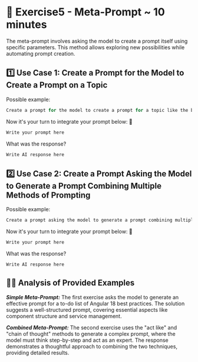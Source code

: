 # 📝 Exercise5 - Meta-Prompt ~ 10 minutes

The meta-prompt involves asking the model to create a prompt itself using specific parameters. This method allows exploring new possibilities while automating prompt creation.

## 1️⃣ Use Case 1: Create a Prompt for the Model to Create a Prompt on a Topic

Possible example:

```typescript
Create a prompt for the model to create a prompt for a topic like the best practice for developing an Java 23 project.
```

Now it's your turn to integrate your prompt below: 👀
```java
Write your prompt here
```

What was the response?
```java
Write AI response here
```

## 2️⃣ Use Case 2: Create a Prompt Asking the Model to Generate a Prompt Combining Multiple Methods of Prompting

Possible example:

```typescript
Create a prompt asking the model to generate a prompt combining multiple methods of prompting.
```

Now it's your turn to integrate your prompt below: 👀
```java
Write your prompt here
```

What was the response?
```java
Write AI response here
```

## 🕵️‍♀️ Analysis of Provided Examples

***Simple Meta-Prompt:***
The first exercise asks the model to generate an effective prompt for a to-do list of Angular 18 best practices. The solution suggests a well-structured prompt, covering essential aspects like component structure and service management.

***Combined Meta-Prompt:***
The second exercise uses the "act like" and "chain of thought" methods to generate a complex prompt, where the model must think step-by-step and act as an expert. The response demonstrates a thoughtful approach to combining the two techniques, providing detailed results.
